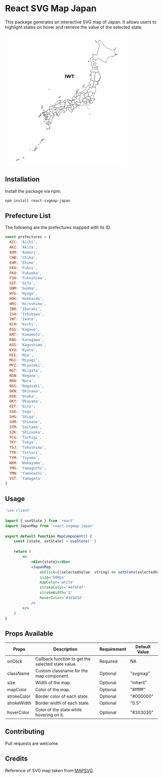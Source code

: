 # React SVG Map Japan

This package generates an interactive SVG map of Japan. It allows users to highlight states on hover and retrieve the value of the selected state.

![Japan Map](./svgmap.gif)

## Installation

Install the package via npm:

```bash
npm install react-svgmap-japan
```

## Prefecture List

The following are the prefectures mapped with its ID.

```js
const prefectures = {
  AIC: 'Aichi',
  AKI: 'Akita',
  AOM: 'Aomori',
  CHB: 'Chiba',
  EHM: 'Ehime',
  FKU: 'Fukui',
  FKO: 'Fukuoka',
  FSH: 'Fukushima',
  GIF: 'Gifu',
  GNM: 'Gunma',
  HYG: 'Hyogo',
  HOK: 'Hokkaido',
  HRS: 'Hiroshima',
  IBR: 'Ibaraki',
  ISH: 'Ishikawa',
  IWT: 'Iwate',
  KCH: 'Kochi',
  KGG: 'Kagawa',
  KMT: 'Kumamoto',
  KNG: 'Kanagawa',
  KGS: 'Kagoshima',
  KYO: 'Kyoto',
  MIE: 'Mie',
  MGI: 'Miyagi',
  MYZ: 'Miyazaki',
  NGT: 'Niigata',
  NGN: 'Nagano',
  NRA: 'Nara',
  NGS: 'Nagasaki',
  OKN: 'Okinawa',
  OSK: 'Osaka',
  OKY: 'Okayama',
  OIT: 'Oita',
  SGA: 'Saga',
  SHG: 'Shiga',
  SHM: 'Shimane',
  STM: 'Saitama',
  SZK: 'Shizuoka',
  TCG: 'Tochigi',
  TKY: 'Tokyo',
  TSJ: 'Tokushima',
  TTR: 'Tottori',
  TYM: 'Toyama',
  WKM: 'Wakayama',
  YMG: 'Yamaguchi',
  YMN: 'Yamanashi',
  YGT: 'Yamagata'
}
```

## Usage

```jsx
'use client'

import { useState } from 'react'
import JapanMap from 'react-svgmap-japan'

export default function MapComponent() {
    const [state, setState] = useState('')

    return (
        <>
            <div>{state}</div>
            <JapanMap
                onClick={(selectedValue: string) => setState(selectedValue)}
                size='500px'
                mapColor='white'
                strokeColor='#4f4f4f'
                strokeWidth='1'
                hoverColor='#3d3d3d'
            />
        </>
    )
}
```

## Props Available

| Props       | Description                                             | Requirement | Default Value |
|-------------|---------------------------------------------------------|-------------|---------------|
| onClick     | Callback function to get the selected state value.      | Required    | NA            |
| className   | Custom classname for the map component.                 | Optional    | "svgmap"      |
| size        | Width of the map.                                       | Optional    | "inherit"     |
| mapColor    | Color of the map.                                       | Optional    | "#ffffff"     |
| strokeColor | Border color of each state.                             | Optional    | "#000000"     |
| strokeWidth | Border width of each state.                             | Optional    | "0.5"         |
| hoverColor  | Color of the state while hovering on it.                | Optional    | "#303030"     |


## Contributing

Pull requests are welcome.

## Credits

Reference of SVG map taken from [MAPSVG](https://mapsvg.com/maps).